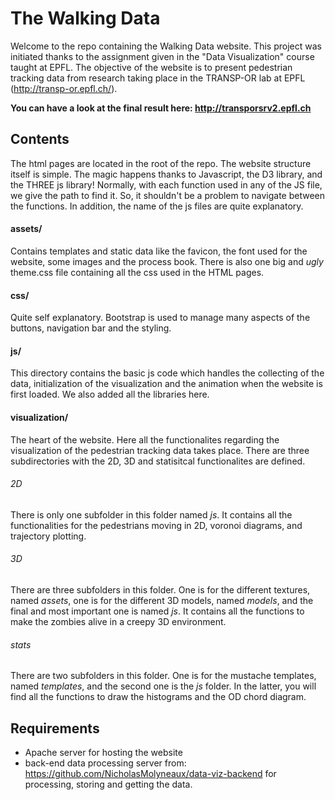 # The Walking Data
Welcome to the repo containing the Walking Data website. This project was initiated thanks to the assignment given in the "Data Visualization" course taught at EPFL.
The objective of the website is to present pedestrian tracking data from research taking place in the TRANSP-OR lab at EPFL (http://transp-or.epfl.ch/). 

**You can have a look at the final result here: http://transporsrv2.epfl.ch**

## Contents
The html pages are located in the root of the repo. The website structure itself is simple. The magic happens thanks to Javascript, the D3 library, and the THREE js library! Normally, with each function used in any of the JS file, we give the path to find it. So, it shouldn't be a problem to navigate between the functions. In addition, the name of the js files are quite explanatory.

#### assets/
Contains templates and static data like the favicon, the font used for the website, some images and the process book. There is also one big and *ugly* theme.css file containing all the css used in the HTML pages.

#### css/
Quite self explanatory. Bootstrap is used to manage many aspects of the buttons, navigation bar and the styling.

#### js/
This directory contains the basic js code which handles the collecting of the data, initialization of the visualization and the animation when the website is first loaded. We also added all the libraries here.

#### visualization/
The heart of the website. Here all the functionalites regarding the visualization of the pedestrian tracking data takes place.
There are three subdirectories with the 2D, 3D and statisitcal functionalites are defined.

###### 2D
There is only one subfolder in this folder named *js*. It contains all the functionalities for the pedestrians moving in 2D, voronoi diagrams, and trajectory plotting.
###### 3D
There are three subfolders in this folder. One is for the different textures, named *assets*, one is for the different 3D models, named *models*, and the final and most important one is named *js*. It contains all the functions to make the zombies alive in a creepy 3D environment.
###### stats
There are two subfolders in this folder. One is for the mustache templates, named *templates*, and the second one is the *js* folder. In the latter, you will find all the functions to draw the histograms and the OD chord diagram.

## Requirements
- Apache server for hosting the website
- back-end data processing server from: https://github.com/NicholasMolyneaux/data-viz-backend for processing, storing and getting the data.
